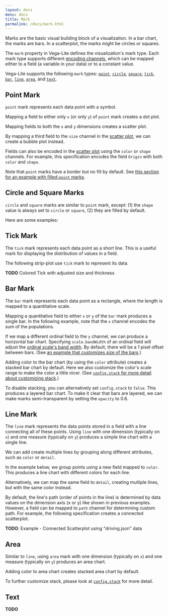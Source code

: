 ```yaml
---
layout: docs
menu: docs
title: Mark
permalink: /docs/mark.html
---
```


Marks are the basic visual building block of a visualization.
In a bar chart, the marks are bars. In a scatterplot, the marks might be circles or squares.

The `mark` property in Vega-Lite defines the visualization's mark type.
Each mark type supports different [encoding channels](encoding.html#mark-channel),
which can be mapped either to a field (a variable in your data) or to a constant value.  

<!-- Replace the following list with a table listing mark types and their supported channels. -->

Vega-Lite supports the following `mark` types:
[`point`](#point-mark),
[`circle`](#circle-and-square-marks),
[`square`](#circle-and-square-marks),
[`tick`](#tick-mark),
[`bar`](#bar-mark),
[`line`](#line-mark),
[`area`](#area), and
[`text`](#text).

## Point Mark

`point` mark represents each data point with a symbol.  

Mapping a field to either only `x` (or only `y`) of `point` mark creates a dot plot.

<div id="ex-point_1d" class="side"></div>
<script>example("point_1d", "docs")</script>

Mapping fields to both the `x` and `y` dimensions creates a scatter plot.

<div id="ex-scatter" class="side"></div>
<script>example("scatter", "")</script>

By mapping a third field to the `size` channel in the [scatter plot](#scatter), we can create a bubble plot instead.

<div id="ex-scatter_bubble" class="side"></div>
<script>example("scatter_bubble", "")</script>


<a id="ex-scatter_color_shape"></a>

Fields can also be encoded in the [scatter plot](#scatter) using the `color` or `shape` channels.
For example, this specification encodes the field `Origin` with both `color` and `shape`.


<div id="ex-scatter_colored_with_shape" class="side"></div>
<script>example("scatter_colored_with_shape")</script>


Note that `point` marks have a border but no fill by default.
See [this section for an example with filled `point` marks](config.html#config.mark.filled).

## Circle and Square Marks

`circle` and `square` marks are similar to `point` mark, except:
(1) the `shape` value is always set to `circle` or `square`,
(2) they are filled by default.

Here are some examples:

<div id="ex-circle" class="side"></div>
<script>example("circle", "docs")</script>


<div id="ex-square" class="side"></div>
<script>example("square", "docs")</script>


## Tick Mark

The `tick` mark represents each data point as a short line.
This is a useful mark for displaying the distribution of values in a field.

The following strip-plot use `tick` mark to represent its data.

<div id="ex-tick" class="side"></div>
<script>example("tick")</script>

__TODO__ Colored Tick with adjusted size and thickness

## Bar Mark

The `bar` mark represents each data point as a rectangle, where the length is mapped to a quantitative scale.

Mapping a quantitative field to either `x` or `y` of the `bar` mark produces a single bar.
In the following example, note that the `x` channel encodes the sum of the populations.


<div id="ex-bar_1d" class="side"></div>
<script>example("bar_1d", "docs")</script>


If we map a different ordinal field to the `y` channel, we can produce a horizontal bar chart.
Specifying `scale.bandWidth` of an ordinal field will adjust the [ordinal scale's band width](https://github.com/mbostock/d3/wiki/Ordinal-Scales#ordinal_rangeBands).
By default, there will be a 1 pixel offset between bars.  (See [an example that customizes size of the bars](encoding.html#ex-bar-size).)

<!-- TODO: Need to update docs our and Vega's scale.bandWidth property and link there instead -->

<div id="ex-bar_aggregate" class="side"></div>
<script>example("bar_aggregate")</script>

Adding color to the bar chart (by using the `color` attribute) creates a stacked bar chart by default.  Here we also customize the color's scale range to make the color a little nicer.
(See [`config.stack` for more detail about customizing stack](config.html#stack-config).)


<div id="ex-stacked_bar_population" class="side"></div>
<script>example("stacked_bar_population", "docs")</script>


To disable stacking, you can alternatively set `config.stack` to `false`.
This produces a layered bar chart.
To make it clear that bars are layered, we can make marks semi-transparent by setting the `opacity` to 0.6.

<div id="ex-bar_layered_transparent" class="side"></div>
<script>example("bar_layered_transparent", "")</script>

<!-- [Faceting](#encoding.md) a bar chart can produce a grouped bar chart. -->
<!--
- Heat Map
- How orientation is determined
- (Future -- once we have tooltip) -- playing bar's trick with `detail` channel
-->

## Line Mark

The `line` mark represents the data points stored in a field with a line connecting all of these points.
Using `line` with one dimension (typically on `x`) and one measure (typically on `y`) produces a simple line chart with a single line.


<div id="ex-line" class="side"></div>
<script>example("line", "")</script>


We can add create multiple lines by grouping along different attributes, such as `color` or `detail`.

In the example below, we group points using a new field mapped to `color`. This produces a line chart with different colors for each line.


<div id="ex-line_color" class="side"></div>
<script>example("line_color", "")</script>


Alternatively, we can map the same field to `detail`, creating multiple lines, but with the same color instead.


<div id="ex-line_detail" class="side"></div>
<script>example("line_detail", "docs")</script>


By default, the line's path (order of points in the line) is determined by data values on the dimension axis (x or y) like shown in previous examples.
However, a field can be mapped to `path` channel for determining custom path.
For example, the following specification creates a connected scatterplot.  

__TODO__: Example - Connected Scatterplot using "driving.json" data

## Area

Similar to `line`, using `area` mark with one dimension (typically on `x`)
and one measure (typically on `y`) produces an area chart.  


Adding color to area chart creates stacked area chart by default.


<!-- normalized area chart -->

To further customize stack, please look at [`config.stack`](config.html#stack-config) for more detail.


## Text

__TODO__
